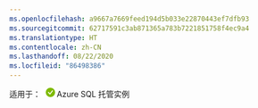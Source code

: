 ```yaml
---
ms.openlocfilehash: a9667a7669feed194d5b033e22870443ef7dfb93
ms.sourcegitcommit: 62717591c3ab871365a783b7221851758f4ec9a4
ms.translationtype: HT
ms.contentlocale: zh-CN
ms.lasthandoff: 08/22/2020
ms.locfileid: "86498386"
---
```

<Token>适用于：![是](../media/applies-to/yes.png)Azure SQL 托管实例 </Token> 

